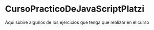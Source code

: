 # CursoPracticoDeJavaScriptPlatzi
Aqui subire algunos de los ejercicios que tenga que realizar en el curso

